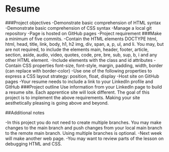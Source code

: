 # Resume
###Project objectives
-Demonstrate basic comprehension of HTML syntax
-Demonstrate basic comprehension of CSS syntax
-Manage a local git repository
-Page is hosted on GitHub pages
-Project requirement
###Make a minimum of five commits.
-Contain the HTML elements DOCTYPE html, html, head, title, link, body, h1, h2 img, div, span, a, p, ul, and li. You may, but are not required, to include the elements main, header, footer, article, section, aside, audio, video, quotes, code, pre, bre, sub, sup, b, i and any other HTML element.
-Include elements with the class and id attributes
-Contain CSS properties font-size, font-style, margin, padding, width, border (can replace with border-color)
-Use one of the following properties to express a CSS layout strategy: position, float, display
-Host site on GitHub pages
-Your resume needs to include a link to your LinkedIn profile and GitHub
###Project outline
Use information from your LinkedIn page to build a resume site. Each apprentice site will look different. The goal of this project is to implement the above requirements. Making your site aesthetically pleasing is going above and beyond.

##Additional notes

-In this project you do not need to create multiple branches. You may make changes to the main branch and push changes from your local main branch to the remote main branch. Using multiple branches is optional.
-Next week will make another web page.
-You may want to review parts of the lesson on debugging HTML and CSS.